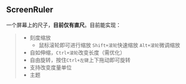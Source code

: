 ## ScreenRuler
一个屏幕上的尺子，**目前仅有直尺**。目前能实现：

> * 刻度缩放
>   * 鼠标滚轮即可进行缩放 `Shift+滚轮`快速缩放 `Alt+滚轮`微调缩放
> * 自如伸缩，`Ctrl+滚轮`改变长度（需优化）
> * 自由旋转，按住`Ctrl+左键`上下拖动即可旋转
> * 支持改变度量单位
> * 主题
